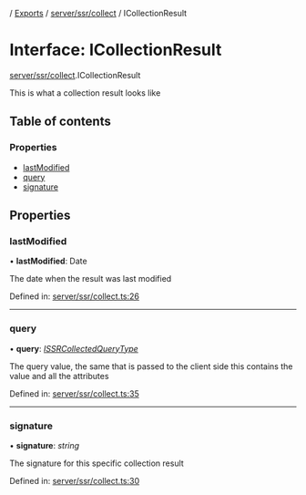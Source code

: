 [](../README.md) / [Exports](../modules.md) / [server/ssr/collect](../modules/server_ssr_collect.md) / ICollectionResult

# Interface: ICollectionResult

[server/ssr/collect](../modules/server_ssr_collect.md).ICollectionResult

This is what a collection result looks like

## Table of contents

### Properties

- [lastModified](server_ssr_collect.icollectionresult.md#lastmodified)
- [query](server_ssr_collect.icollectionresult.md#query)
- [signature](server_ssr_collect.icollectionresult.md#signature)

## Properties

### lastModified

• **lastModified**: Date

The date when the result was last modified

Defined in: [server/ssr/collect.ts:26](https://github.com/onzag/itemize/blob/3efa2a4a/server/ssr/collect.ts#L26)

___

### query

• **query**: [*ISSRCollectedQueryType*](client_internal_providers_ssr_provider.issrcollectedquerytype.md)

The query value, the same that is passed to the client side
this contains the value and all the attributes

Defined in: [server/ssr/collect.ts:35](https://github.com/onzag/itemize/blob/3efa2a4a/server/ssr/collect.ts#L35)

___

### signature

• **signature**: *string*

The signature for this specific collection result

Defined in: [server/ssr/collect.ts:30](https://github.com/onzag/itemize/blob/3efa2a4a/server/ssr/collect.ts#L30)
